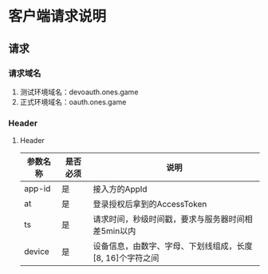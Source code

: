 # 客户端请求说明

## 请求

### 请求域名

1. 测试环境域名：devoauth.ones.game
2. 正式环境域名：oauth.ones.game

### Header

1. Header

    | 参数名称 | 是否必须 | 说明 |
    | --- | --- | --- |
    | app-id | 是 | 接入方的AppId |
    | at | 是 | 登录授权后拿到的AccessToken |
    | ts | 是 | 请求时间，秒级时间戳，要求与服务器时间相差5min以内 |
    | device | 是 | 设备信息，由数字、字母、下划线组成，长度[8, 16]个字符之间 |

